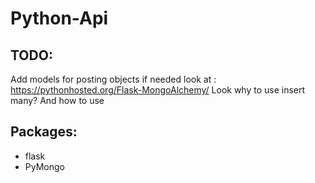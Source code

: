 # Python-Api

## TODO: 
Add models for posting objects if needed look at : https://pythonhosted.org/Flask-MongoAlchemy/
Look why to use insert many? And how to use

## Packages:
  - flask
  - PyMongo
